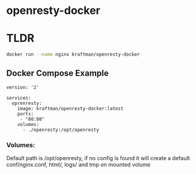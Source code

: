 openresty-docker
================

# TLDR

```bash
docker run --name nginx kraftman/openresty-docker
```

## Docker Compose Example

```
version: '2'

services:
  oprenresty:
    image: kraftman/openresty-docker:latest
    ports:
     - "80:80"
    volumes:
      - ./openresty:/opt/openresty
```


### Volumes:
Default path is /opt/openresty, if no config is found it will create a default conf/nginx.conf, html/, logs/ and tmp on mounted volume